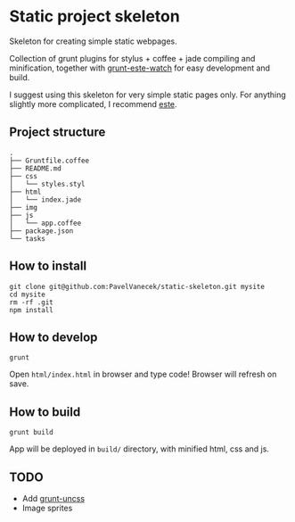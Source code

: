 Static project skeleton
======================

Skeleton for creating simple static webpages.

Collection of grunt plugins for stylus + coffee + jade compiling and minification, together with [grunt-este-watch](https://github.com/steida/grunt-este-watch) for easy development and build.

I suggest using this skeleton for very simple static pages only. For anything slightly more complicated, I recommend [este](https://github.com/steida/este).

Project structure
-----------------

    .
    ├── Gruntfile.coffee
    ├── README.md
    ├── css
    │   └── styles.styl
    ├── html
    │   └── index.jade
    ├── img
    ├── js
    │   └── app.coffee
    ├── package.json
    └── tasks


How to install
--------------

    git clone git@github.com:PavelVanecek/static-skeleton.git mysite
    cd mysite
    rm -rf .git
    npm install

How to develop
--------------

    grunt

Open `html/index.html` in browser and type code! Browser will refresh on save.

How to build
-------------

    grunt build

App will be deployed in `build/` directory, with minified html, css and js.

TODO
-------------

- Add [grunt-uncss](https://github.com/addyosmani/grunt-uncss)
- Image sprites
